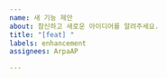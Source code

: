 ```yaml
---
name: 새 기능 제안
about: 참신하고 새로운 아이디어를 알려주세요.
title: "[feat] "
labels: enhancement
assignees: ArpaAP

---
```



